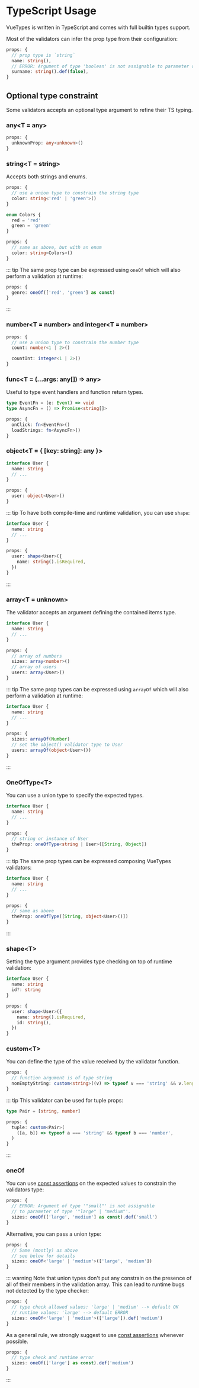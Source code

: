 # TypeScript Usage

VueTypes is written in TypeScript and comes with full builtin types support.

Most of the validators can infer the prop type from their configuration:

```ts
props: {
  // prop type is `string`
  name: string(),
  // ERROR: Argument of type 'boolean' is not assignable to parameter of type 'string'
  surname: string().def(false),
}
```

## Optional type constraint

Some validators accepts an optional type argument to refine their TS typing.

### any<T = any>

```ts
props: {
  unknownProp: any<unknown>()
}
```

### string<T = string>

Accepts both strings and enums.

```ts
props: {
  // use a union type to constrain the string type
  color: string<'red' | 'green'>()
}

enum Colors {
  red = 'red'
  green = 'green'
}

props: {
  // same as above, but with an enum
  color: string<Colors>()
}
```

::: tip
The same prop type can be expressed using `oneOf` which will also perform a validation at runtime:

```ts
props: {
  genre: oneOf(['red', 'green'] as const)
}
```

:::

### number<T = number> and integer<T = number>

```ts
props: {
  // use a union type to constrain the number type
  count: number<1 | 2>()

  countInt: integer<1 | 2>()
}
```

### func<T = (...args: any[]) => any>

Useful to type event handlers and function return types.

```ts
type EventFn = (e: Event) => void
type AsyncFn = () => Promise<string[]>

props: {
  onClick: fn<EventFn>()
  loadStrings: fn<AsyncFn>()
}
```

### object<T = { [key: string]: any }>

```ts
interface User {
  name: string
  // ...
}

props: {
  user: object<User>()
}
```

::: tip
To have both compile-time and runtime validation, you can use `shape`:

```ts
interface User {
  name: string
  // ...
}

props: {
  user: shape<User>({
    name: string().isRequired,
  })
}
```

:::

### array<T = unknown>

The validator accepts an argument defining the contained items type.

```ts
interface User {
  name: string
  // ...
}

props: {
  // array of numbers
  sizes: array<number>()
  // array of users
  users: array<User>()
}
```

::: tip
The same prop types can be expressed using `arrayOf` which will also perform a validation at runtime:

```ts
interface User {
  name: string
  // ...
}

props: {
  sizes: arrayOf(Number)
  // set the object() validator type to User
  users: arrayOf(object<User>())
}
```

:::

### OneOfType\<T>

You can use a union type to specify the expected types.

```ts
interface User {
  name: string
  // ...
}

props: {
  // string or instance of User
  theProp: oneOfType<string | User>([String, Object])
}
```

::: tip
The same prop types can be expressed composing VueTypes validators:

```ts
interface User {
  name: string
  // ...
}

props: {
  // same as above
  theProp: oneOfType([String, object<User>()])
}
```

:::

### shape\<T>

Setting the type argument provides type checking on top of runtime validation:

```ts
interface User {
  name: string
  id?: string
}

props: {
  user: shape<User>({
    name: string().isRequired,
    id: string(),
  })
}
```

### custom\<T>

You can define the type of the value received by the validator function.

```ts
props: {
  // function argument is of type string
  nonEmptyString: custom<string>((v) => typeof v === 'string' && v.length > 0)
}
```

::: tip
This validator can be used for tuple props:

```ts
type Pair = [string, number]

props: {
  tuple: custom<Pair>(
    ([a, b]) => typeof a === 'string' && typeof b === 'number',
  )
}
```

:::

### oneOf

You can use [const assertions](https://www.typescriptlang.org/docs/handbook/release-notes/typescript-3-4.html#const-assertions) on the expected values to constrain the validators type:

```ts
props: {
  // ERROR: Argument of type '"small"' is not assignable
  // to parameter of type '"large" | "medium"'.
  sizes: oneOf(['large', 'medium'] as const).def('small')
}
```

Alternative, you can pass a union type:

```ts
props: {
  // Same (mostly) as above
  // see below for details
  sizes: oneOf<'large' | 'medium'>(['large', 'medium'])
}
```

::: warning
Note that union types don't put any constrain on the presence of all of their members in the validation array. This can lead to runtime bugs not detected by the type checker:

```ts
props: {
  // type check allowed values: 'large' | 'medium' --> default OK
  // runtime values: 'large' --> default ERROR
  sizes: oneOf<'large' | 'medium'>(['large']).def('medium')
}
```

As a general rule, we strongly suggest to use [const assertions](https://www.typescriptlang.org/docs/handbook/release-notes/typescript-3-4.html#const-assertions) whenever possible.

```ts
props: {
  // type check and runtime error
  sizes: oneOf(['large'] as const).def('medium')
}
```

:::
